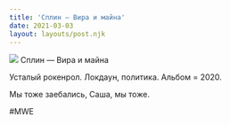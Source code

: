 ```yaml
---
title: 'Сплин — Вира и майна'
date: 2021-03-03
layout: layouts/post.njk
---
```


![](https://i.ibb.co/3cx51KX/file-17.jpg)
Сплин — Вира и майна

Усталый рокенрол. Локдаун, политика. Альбом = 2020.

Мы тоже заебались, Саша, мы тоже.

#MWE

